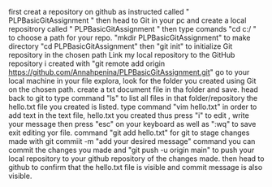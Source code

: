 first creat a repository on github as instructed called " PLPBasicGitAssignment "
then head to Git in your pc and create a local repositrory called " PLPBasicGitAssignment "
then type comands "cd c:/ " to choose a path for your repo.
"mkdir PLPBasicGitAssignment" to make directory
"cd PLPBasicGitAssignment"
then "git init" to initialize Git repository in the chosen path
Link my local repository to the GitHub repository i created 
with "git remote add origin https://github.com/Annahpenina/PLPBasicGitAssignment.git"
go to your local machine in your file explora, look for the folder you created using Git on the chosen path.
create a txt document file in tha folder and save.
head back to git to type command "ls" to list all files in that folder/repository
the hello.txt file you created is listed.
type command "vim hello.txt" in order to add text in the text file, hello.txt you created
thus press "i" to edit , write your message then press "esc" on your keyboard as well as ":wq" to save exit editing yor file.
command "git add hello.txt" for git to stage changes made
with git commiit -m "add your desired message" command you can commit the changes you made
and "git push -u origin main" to push your local repository to your github repository of the changes made.
then head to github to confirm that the hello.txt file is visible and commit message is also visible.
